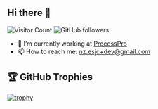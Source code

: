 ## Hi there 👋

<!--
**elychr/elychr** is a ✨ _special_ ✨ repository because its `README.md` (this file) appears on your GitHub profile.
Here are some ideas to get you started:
-->

![Visitor Count](https://komarev.com/ghpvc/?username=elychr&color=brightgreen) <img alt="GitHub followers" src="https://img.shields.io/github/followers/elychr?style=social">

- 🔭 I’m currently working at [ProcessPro](https://processpro.com)
- 📫 How to reach me: nz.esjc+dev@gmail.com

## 🏆 GitHub Trophies

[![trophy](https://github-profile-trophy.vercel.app/?username=elychr&theme=nord&column=7)](https://github.com/ryo-ma/github-profile-trophy)
